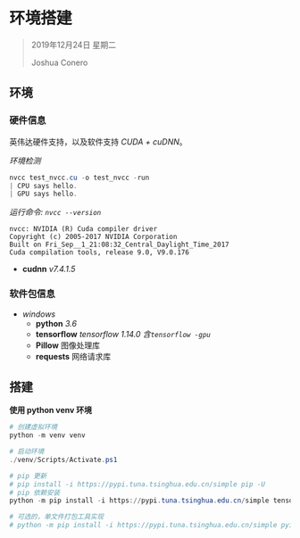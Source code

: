 # 环境搭建

> 2019年12月24日 星期二
>
> Joshua Conero





## 环境

### 硬件信息

英伟达硬件支持，以及软件支持 *CUDA + cuDNN*。 



*环境检测*

```powershell
nvcc test_nvcc.cu -o test_nvcc -run
| CPU says hello.
| GPU says hello.
```





*运行命令: `nvcc --version`*

```shell
nvcc: NVIDIA (R) Cuda compiler driver
Copyright (c) 2005-2017 NVIDIA Corporation
Built on Fri_Sep__1_21:08:32_Central_Daylight_Time_2017
Cuda compilation tools, release 9.0, V9.0.176
```



- **cudnn**  *v7.4.1.5*



### 软件包信息

- *windows*
  - **python**             *3.6*
  - **tensorflow**      *tensorflow 1.14.0   含`tensorflow -gpu`*
  - **Pillow**                图像处理库
  - **requests**           网络请求库



## 搭建

**使用 python venv 环境**

```powershell
# 创建虚拟环境
python -m venv venv

# 启动环境
./venv/Scripts/Activate.ps1

# pip 更新
# pip install -i https://pypi.tuna.tsinghua.edu.cn/simple pip -U
# pip 依赖安装
python -m pip install -i https://pypi.tuna.tsinghua.edu.cn/simple tensorflow==1.14.0 tensorflow-gpu==1.14.0 pillow requests

# 可选的，单文件打包工具实现
# python -m pip install -i https://pypi.tuna.tsinghua.edu.cn/simple pyinstaller
```

